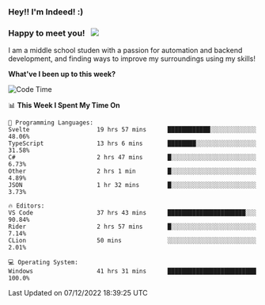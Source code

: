 ### Hey!! I'm Indeed! :) 

### Happy to meet you! &nbsp; ![](https://visitor-badge.glitch.me/badge?page_id=Indeedornot.Indeedornot)

I am a middle school studen with a passion for automation and backend development, and finding ways to improve my surroundings using my skills!

**What've I been up to this week?** 

<!--START_SECTION:waka-->
![Code Time](http://img.shields.io/badge/Code%20Time-714%20hrs%2057%20mins-blue)

📊 **This Week I Spent My Time On** 

```text
💬 Programming Languages: 
Svelte                   19 hrs 57 mins      ████████████░░░░░░░░░░░░░   48.06% 
TypeScript               13 hrs 6 mins       ████████░░░░░░░░░░░░░░░░░   31.58% 
C#                       2 hrs 47 mins       █░░░░░░░░░░░░░░░░░░░░░░░░   6.73% 
Other                    2 hrs 1 min         █░░░░░░░░░░░░░░░░░░░░░░░░   4.89% 
JSON                     1 hr 32 mins        █░░░░░░░░░░░░░░░░░░░░░░░░   3.73%

🔥 Editors: 
VS Code                  37 hrs 43 mins      ██████████████████████░░░   90.84% 
Rider                    2 hrs 57 mins       █░░░░░░░░░░░░░░░░░░░░░░░░   7.14% 
CLion                    50 mins             ░░░░░░░░░░░░░░░░░░░░░░░░░   2.01%

💻 Operating System: 
Windows                  41 hrs 31 mins      █████████████████████████   100.0%

```


 Last Updated on 07/12/2022 18:39:25 UTC
<!--END_SECTION:waka-->
